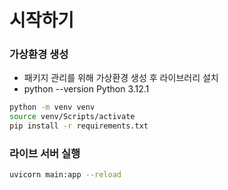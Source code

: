 # 시작하기

### 가상환경 생성

- 패키지 관리를 위해 가상환경 생성 후 라이브러리 설치
- python --version Python 3.12.1

```bash
python -m venv venv
source venv/Scripts/activate
pip install -r requirements.txt
```

### 라이브 서버 실행

```bash
uvicorn main:app --reload
```
